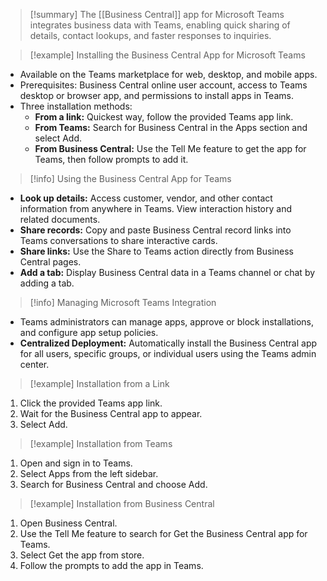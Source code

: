 >[!summary]
>The [[Business Central]] app for Microsoft Teams integrates business data with Teams, enabling quick sharing of details, contact lookups, and faster responses to inquiries.

>[!example] Installing the Business Central App for Microsoft Teams
- Available on the Teams marketplace for web, desktop, and mobile apps.
- Prerequisites: Business Central online user account, access to Teams desktop or browser app, and permissions to install apps in Teams.
- Three installation methods:
  - **From a link:** Quickest way, follow the provided Teams app link.
  - **From Teams:** Search for Business Central in the Apps section and select Add.
  - **From Business Central:** Use the Tell Me feature to get the app for Teams, then follow prompts to add it.

>[!info] Using the Business Central App for Teams
- **Look up details:** Access customer, vendor, and other contact information from anywhere in Teams. View interaction history and related documents.
- **Share records:** Copy and paste Business Central record links into Teams conversations to share interactive cards.
- **Share links:** Use the Share to Teams action directly from Business Central pages.
- **Add a tab:** Display Business Central data in a Teams channel or chat by adding a tab.

>[!info] Managing Microsoft Teams Integration
- Teams administrators can manage apps, approve or block installations, and configure app setup policies.
- **Centralized Deployment:** Automatically install the Business Central app for all users, specific groups, or individual users using the Teams admin center.

>[!example] Installation from a Link
1. Click the provided Teams app link.
2. Wait for the Business Central app to appear.
3. Select Add.

>[!example] Installation from Teams
1. Open and sign in to Teams.
2. Select Apps from the left sidebar.
3. Search for Business Central and choose Add.

>[!example] Installation from Business Central
1. Open Business Central.
2. Use the Tell Me feature to search for Get the Business Central app for Teams.
3. Select Get the app from store.
4. Follow the prompts to add the app in Teams.